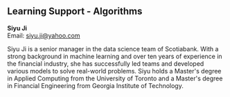 ## Learning Support - Algorithms

**Siyu Ji**  
Email: siyu.ji@yahoo.com  

Siyu Ji is a senior manager in the data science team of Scotiabank. With a strong background in machine learning and over ten years of experience in the financial industry, she has successfully led teams and developed various models to solve real-world problems. Siyu holds a Master's degree in Applied Computing from the University of Toronto and a Master's degree in Financial Engineering from Georgia Institute of Technology.

